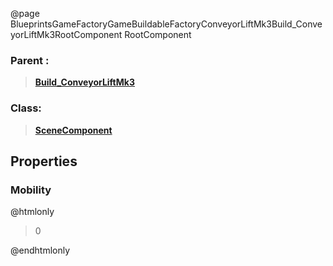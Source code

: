 @page BlueprintsGameFactoryGameBuildableFactoryConveyorLiftMk3Build_ConveyorLiftMk3RootComponent RootComponent
### Parent :
<b><a href="_blueprints_game_factory_game_buildable_factory_conveyor_lift_mk3_build__conveyor_lift_mk3.html"><blockquote>Build_ConveyorLiftMk3</blockquote></a></b>
### Class:
<b><a href="_class_script_scene_component.html"><blockquote>SceneComponent</blockquote></a></b>
## Properties
### Mobility
@htmlonly
<blockquote>0</blockquote>
@endhtmlonly

